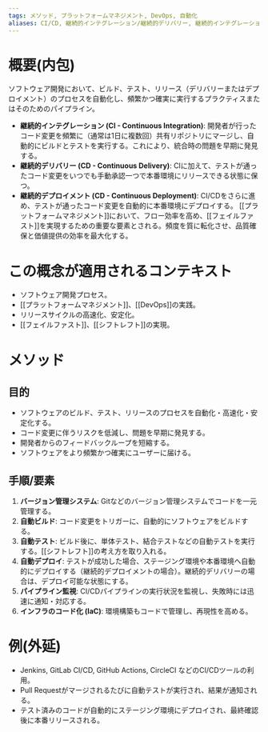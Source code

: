 ```yaml
---
tags: メソッド, プラットフォームマネジメント, DevOps, 自動化
aliases: CI/CD, 継続的インテグレーション/継続的デリバリー, 継続的インテグレーション/継続的デプロイメント
---
```


# 概要(内包)

ソフトウェア開発において、ビルド、テスト、リリース（デリバリーまたはデプロイメント）のプロセスを自動化し、頻繁かつ確実に実行するプラクティスまたはそのためのパイプライン。
- **継続的インテグレーション (CI - Continuous Integration)**: 開発者が行ったコード変更を頻繁に（通常は1日に複数回）共有リポジトリにマージし、自動的にビルドとテストを実行する。これにより、統合時の問題を早期に発見する。
- **継続的デリバリー (CD - Continuous Delivery)**: CIに加えて、テストが通ったコード変更をいつでも手動承認一つで本番環境にリリースできる状態に保つ。
- **継続的デプロイメント (CD - Continuous Deployment)**: CI/CDをさらに進め、テストが通ったコード変更を自動的に本番環境にデプロイする。
[[プラットフォームマネジメント]]において、フロー効率を高め、[[フェイルファスト]]を実現するための重要な要素とされる。頻度を質に転化させ、品質確保と価値提供の効率を最大化する。

# この概念が適用されるコンテキスト

- ソフトウェア開発プロセス。
- [[プラットフォームマネジメント]]、[[DevOps]]の実践。
- リリースサイクルの高速化、安定化。
- [[フェイルファスト]]、[[シフトレフト]]の実現。

# メソッド

## 目的

- ソフトウェアのビルド、テスト、リリースのプロセスを自動化・高速化・安定化する。
- コード変更に伴うリスクを低減し、問題を早期に発見する。
- 開発者からのフィードバックループを短縮する。
- ソフトウェアをより頻繁かつ確実にユーザーに届ける。

## 手順/要素

1.  **バージョン管理システム**: Gitなどのバージョン管理システムでコードを一元管理する。
2.  **自動ビルド**: コード変更をトリガーに、自動的にソフトウェアをビルドする。
3.  **自動テスト**: ビルド後に、単体テスト、結合テストなどの自動テストを実行する。[[シフトレフト]]の考え方を取り入れる。
4.  **自動デプロイ**: テストが成功した場合、ステージング環境や本番環境へ自動的にデプロイする（継続的デプロイメントの場合）。継続的デリバリーの場合は、デプロイ可能な状態にする。
5.  **パイプライン監視**: CI/CDパイプラインの実行状況を監視し、失敗時には迅速に通知・対応する。
6.  **インフラのコード化 (IaC)**: 環境構築もコードで管理し、再現性を高める。

# 例(外延)

- Jenkins, GitLab CI/CD, GitHub Actions, CircleCI などのCI/CDツールの利用。
- Pull Requestがマージされるたびに自動テストが実行され、結果が通知される。
- テスト済みのコードが自動的にステージング環境にデプロイされ、最終確認後に本番リリースされる。
